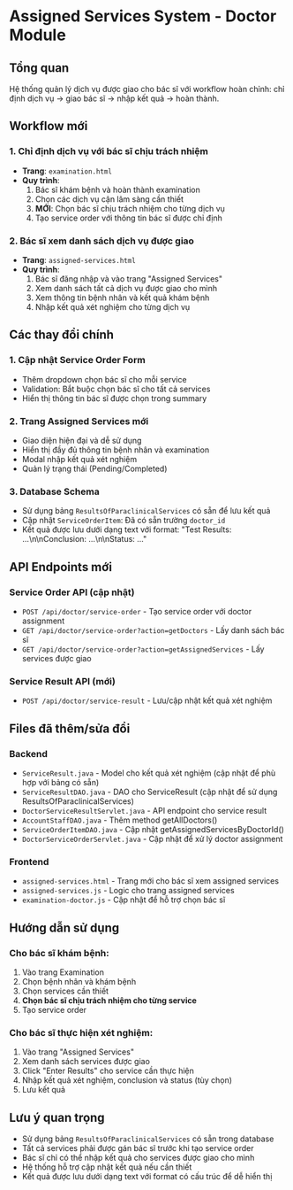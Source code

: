 # Assigned Services System - Doctor Module

## Tổng quan
Hệ thống quản lý dịch vụ được giao cho bác sĩ với workflow hoàn chỉnh: chỉ định dịch vụ → giao bác sĩ → nhập kết quả → hoàn thành.

## Workflow mới

### 1. Chỉ định dịch vụ với bác sĩ chịu trách nhiệm
- **Trang**: `examination.html`
- **Quy trình**:
  1. Bác sĩ khám bệnh và hoàn thành examination
  2. Chọn các dịch vụ cận lâm sàng cần thiết
  3. **MỚI**: Chọn bác sĩ chịu trách nhiệm cho từng dịch vụ
  4. Tạo service order với thông tin bác sĩ được chỉ định

### 2. Bác sĩ xem danh sách dịch vụ được giao
- **Trang**: `assigned-services.html`
- **Quy trình**:
  1. Bác sĩ đăng nhập và vào trang "Assigned Services"
  2. Xem danh sách tất cả dịch vụ được giao cho mình
  3. Xem thông tin bệnh nhân và kết quả khám bệnh
  4. Nhập kết quả xét nghiệm cho từng dịch vụ

## Các thay đổi chính

### 1. Cập nhật Service Order Form
- Thêm dropdown chọn bác sĩ cho mỗi service
- Validation: Bắt buộc chọn bác sĩ cho tất cả services
- Hiển thị thông tin bác sĩ được chọn trong summary

### 2. Trang Assigned Services mới
- Giao diện hiện đại và dễ sử dụng
- Hiển thị đầy đủ thông tin bệnh nhân và examination
- Modal nhập kết quả xét nghiệm
- Quản lý trạng thái (Pending/Completed)

### 3. Database Schema
- Sử dụng bảng `ResultsOfParaclinicalServices` có sẵn để lưu kết quả
- Cập nhật `ServiceOrderItem`: Đã có sẵn trường `doctor_id`
- Kết quả được lưu dưới dạng text với format: "Test Results: ...\n\nConclusion: ...\n\nStatus: ..."

## API Endpoints mới

### Service Order API (cập nhật)
- `POST /api/doctor/service-order` - Tạo service order với doctor assignment
- `GET /api/doctor/service-order?action=getDoctors` - Lấy danh sách bác sĩ
- `GET /api/doctor/service-order?action=getAssignedServices` - Lấy services được giao

### Service Result API (mới)
- `POST /api/doctor/service-result` - Lưu/cập nhật kết quả xét nghiệm

## Files đã thêm/sửa đổi

### Backend
- `ServiceResult.java` - Model cho kết quả xét nghiệm (cập nhật để phù hợp với bảng có sẵn)
- `ServiceResultDAO.java` - DAO cho ServiceResult (cập nhật để sử dụng ResultsOfParaclinicalServices)
- `DoctorServiceResultServlet.java` - API endpoint cho service result
- `AccountStaffDAO.java` - Thêm method getAllDoctors()
- `ServiceOrderItemDAO.java` - Cập nhật getAssignedServicesByDoctorId()
- `DoctorServiceOrderServlet.java` - Cập nhật để xử lý doctor assignment

### Frontend
- `assigned-services.html` - Trang mới cho bác sĩ xem assigned services
- `assigned-services.js` - Logic cho trang assigned services
- `examination-doctor.js` - Cập nhật để hỗ trợ chọn bác sĩ

## Hướng dẫn sử dụng

### Cho bác sĩ khám bệnh:
1. Vào trang Examination
2. Chọn bệnh nhân và khám bệnh
3. Chọn services cần thiết
4. **Chọn bác sĩ chịu trách nhiệm cho từng service**
5. Tạo service order

### Cho bác sĩ thực hiện xét nghiệm:
1. Vào trang "Assigned Services"
2. Xem danh sách services được giao
3. Click "Enter Results" cho service cần thực hiện
4. Nhập kết quả xét nghiệm, conclusion và status (tùy chọn)
5. Lưu kết quả

## Lưu ý quan trọng
- Sử dụng bảng `ResultsOfParaclinicalServices` có sẵn trong database
- Tất cả services phải được gán bác sĩ trước khi tạo service order
- Bác sĩ chỉ có thể nhập kết quả cho services được giao cho mình
- Hệ thống hỗ trợ cập nhật kết quả nếu cần thiết
- Kết quả được lưu dưới dạng text với format có cấu trúc để dễ hiển thị 